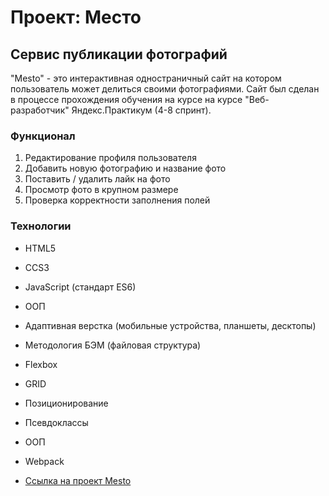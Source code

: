 # Проект: Место

## Сервис публикации фотографий
"Mesto" - это интерактивная одностраничный сайт на котором пользователь может делиться своими фотографиями. Сайт был сделан в процессе прохождения обучения на курсе на курсе "Веб-разработчик" Яндекс.Практикум (4-8 спринт). 

### Функционал
1. Редактирование профиля пользователя
2. Добавить новую фотографию и название фото
3. Поставить / удалить лайк на фото
4. Просмотр фото в крупном размере
5. Проверка корректности заполнения полей

### Технологии
* HTML5
* CCS3
* JavaScript (стандарт ES6)
* ООП
* Адаптивная верстка (мобильные устройства, планшеты, десктопы)
* Методология БЭМ (файловая структура)
* Flexbox
* GRID
* Позиционирование
* Псевдоклассы
* OOП
* Webpack

* [Ссылка на проект Mesto](https://zagorevsky.github.io/mesto/)

